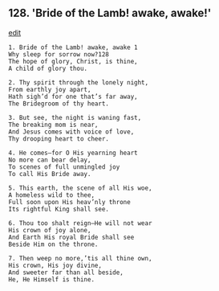 
## 128.  'Bride of the Lamb! awake, awake!'
[edit](https://docs.google.com/document/d/1v_LoLda6pEGJCKLFs%2Dtf6b5yhZ5ovxH%2D/edit?mode=html)



    1. Bride of the Lamb! awake, awake 1 
    Why sleep for sorrow now?128
    The hope of glory, Christ, is thine,
    A child of glory thou.

    2. Thy spirit through the lonely night,
    From earthly joy apart,
    Hath sigh’d for one that’s far away,
    The Bridegroom of thy heart.

    3. But see, the night is waning fast,
    The breaking mom is near,
    And Jesus comes with voice of love, 
    Thy drooping heart to cheer.

    4. He comes—for O His yearning heart
    No more can bear delay,
    To scenes of full unmingled joy 
    To call His Bride away.

    5. This earth, the scene of all His woe,
    A homeless wild to thee,
    Full soon upon His heav’nly throne 
    Its rightful King shall see.

    6. Thou too shalt reign—He will not wear
    His crown of joy alone,
    And Earth His royal Bride shall see 
    Beside Him on the throne.

    7. Then weep no more,’tis all thine own, 
    His crown, His joy divine,
    And sweeter far than all beside,
    He, He Himself is thine.
